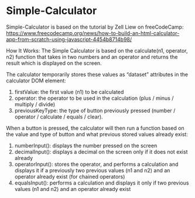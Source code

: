 # Simple-Calculator

Simple-Calculator is based on the tutorial by Zell Liew on freeCodeCamp:
https://www.freecodecamp.org/news/how-to-build-an-html-calculator-app-from-scratch-using-javascript-4454b8714b98/

How It Works:
The Simple Calculator is based on the calculate(n1, operator, n2) function that takes in two numbers and an operator and returns the result which is displayed on the screen. 

The calculator temporarily stores these values as “dataset” attributes in the calculator DOM element: 
1.	firstValue: the first value (n1) to be calculated
2.	operator: the operator to be used in the calculation (plus / minus / multiply / divide)
3.	previousKeyType: the type of button previously pressed (number / operator / calculate / equals / clear). 

When a button is pressed, the calculator will then run a function based on the value and type of button and what previous stored values already exist:
1.	numberInput(): displays the number pressed on the screen
2.	decimalInput(): displays a decimal on the screen only if it does not exist already
3.	operatorInput(): stores the operator, and performs a calculation and displays it if a previously two previous values (n1 and n2) and an operator already exist (for chained operators)
4.	equalsInput(): performs a calculation and displays it only if two previous values (n1 and n2) and an operator already exist
